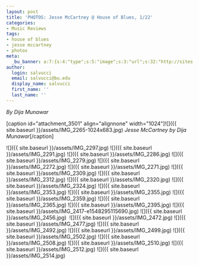 ```yaml
---
layout: post
title: 'PHOTOS: Jesse McCartney @ House of Blues, 1/22'
categories:
- Music Reviews
tags:
- house of blues
- jesse mccartney
- photos
meta:
  _bu_banner: a:7:{s:4:"type";s:5:"image";s:3:"url";s:32:"http://sites.bu.edu/wtbu/files/2019/01/IMG_2275.jpg";s:3:"alt";s:0:"";s:7:"post_id";s:4:"3504";s:4:"html";s:0:"";s:8:"position";s:12:"contentWidth";s:7:"caption";s:0:"";}
author:
  login: salvucci
  email: salvucci@bu.edu
  display_name: salvucci
  first_name: ''
  last_name: ''
---
```

_By Dija Munawar_

\[caption id="attachment\_3501" align="alignnone" width="1024"\]![]({{ site.baseurl }}/assets/IMG_2265-1024x683.jpg) _Jesse McCartney by Dija Munawar_\[/caption\]

![]({{ site.baseurl }}/assets/IMG_2297.jpg) ![]({{ site.baseurl }}/assets/IMG_2291.jpg) ![]({{ site.baseurl }}/assets/IMG_2286.jpg) ![]({{ site.baseurl }}/assets/IMG_2279.jpg) ![]({{ site.baseurl }}/assets/IMG_2272.jpg) ![]({{ site.baseurl }}/assets/IMG_2271.jpg) ![]({{ site.baseurl }}/assets/IMG_2309.jpg) ![]({{ site.baseurl }}/assets/IMG_2312.jpg) ![]({{ site.baseurl }}/assets/IMG_2320.jpg) ![]({{ site.baseurl }}/assets/IMG_2324.jpg) ![]({{ site.baseurl }}/assets/IMG_2353.jpg) ![]({{ site.baseurl }}/assets/IMG_2355.jpg) ![]({{ site.baseurl }}/assets/IMG_2359.jpg) ![]({{ site.baseurl }}/assets/IMG_2365.jpg) ![]({{ site.baseurl }}/assets/IMG_2395.jpg) ![]({{ site.baseurl }}/assets/IMG_2417-e1548295115690.jpg) ![]({{ site.baseurl }}/assets/IMG_2456.jpg)  ![]({{ site.baseurl }}/assets/IMG_2472.jpg) ![]({{ site.baseurl }}/assets/IMG_2477.jpg) ![]({{ site.baseurl }}/assets/IMG_2492.jpg) ![]({{ site.baseurl }}/assets/IMG_2499.jpg) ![]({{ site.baseurl }}/assets/IMG_2502.jpg) ![]({{ site.baseurl }}/assets/IMG_2508.jpg) ![]({{ site.baseurl }}/assets/IMG_2510.jpg) ![]({{ site.baseurl }}/assets/IMG_2512.jpg) ![]({{ site.baseurl }}/assets/IMG_2514.jpg)